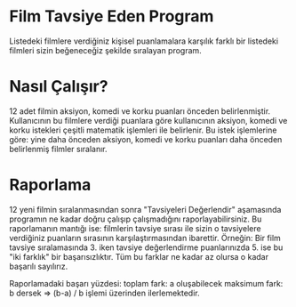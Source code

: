 # Film Tavsiye Eden Program
Listedeki filmlere verdiğiniz kişisel puanlamalara karşılık farklı bir listedeki filmleri sizin beğeneceğiz şekilde sıralayan program.

# Nasıl Çalışır?
12 adet filmin aksiyon, komedi ve korku puanları önceden belirlenmiştir. Kullanıcının bu filmlere verdiği puanlara göre kullanıcının aksiyon, komedi ve korku istekleri çeşitli matematik işlemleri ile belirlenir. Bu istek işlemlerine göre: yine daha önceden aksiyon, komedi ve korku puanları daha önceden belirlenmiş filmler sıralanır.

# Raporlama
12 yeni filmin sıralanmasından sonra "Tavsiyeleri Değerlendir" aşamasında programın ne kadar doğru çalışıp çalışmadığını raporlayabilirsiniz.
Bu raporlamanın mantığı ise: filmlerin tavsiye sırası ile sizin o tavsiyelere verdiğiniz puanların sırasının karşılaştırmasından ibarettir.
Örneğin: Bir film tavsiye sıralamasında 3. iken tavsiye değerlendirme puanlarınızda 5. ise bu "iki farklık" bir başarısızlıktır.
Tüm bu farklar ne kadar az olursa o kadar başarılı sayılırız. 

Raporlamadaki başarı yüzdesi:
toplam fark: a 
oluşabilecek maksimum fark: b
dersek => (b-a) / b
işlemi üzerinden ilerlemektedir.
